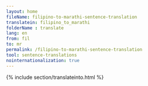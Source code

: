 ```yaml
---
layout: home
fileName: filipino-to-marathi-sentence-translation
translatein: filipino_to_marathi
folderName : translate
lang: en
from: fil
to: mr
permalink: /filipino-to-marathi-sentence-translation
tool: sentence-translations
nointernationalization: true
---
```

{% include section/translateinto.html %}
